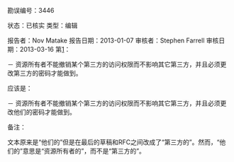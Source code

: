 勘误编号：3446

状态：已核实
类型：编辑

报告者：Nov Matake
报告日期：2013-01-07
审核者：Stephen Farrell
审核日期：2013-03-16
第[1](../Section01/1.md)：

－ 资源所有者不能撤销某个第三方的访问权限而不影响其它第三方，并且必须更改第三方的密码才能做到。

应该是：

－ 资源所有者不能撤销某个第三方的访问权限而不影响其它第三方，并且必须更改他们的密码才能做到。

备注：

文本原来是“他们的”但是在最后的草稿和RFC之间改成了“第三方的”。然而，“他们的”意思是“资源所有者的”，而不是“第三方的”。